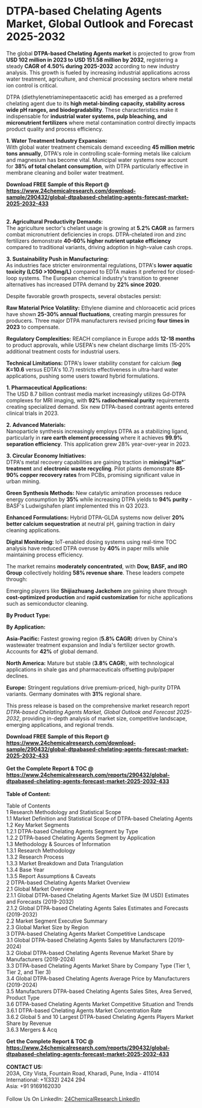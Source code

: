 <h1>DTPA-based Chelating Agents Market, Global Outlook and Forecast 2025-2032</h1><p>The global <strong>DTPA-based Chelating Agents market</strong> is projected to grow from <strong>USD 102 million in 2023 to USD 151.58 million by 2032</strong>, registering a steady <strong>CAGR of 4.50% during 2025-2032</strong> according to new industry analysis. This growth is fueled by increasing industrial applications across water treatment, agriculture, and chemical processing sectors where metal ion control is critical.</p><p>DTPA (diethylenetriaminepentaacetic acid) has emerged as a preferred chelating agent due to its <strong>high metal-binding capacity, stability across wide pH ranges, and biodegradability</strong>. These characteristics make it indispensable for <strong>industrial water systems, pulp bleaching, and micronutrient fertilizers</strong> where metal contamination control directly impacts product quality and process efficiency.</p><p><strong>1. Water Treatment Industry Expansion:</strong><br>
With global water treatment chemicals demand exceeding <strong>45 million metric tons annually</strong>, DTPA's role in controlling scale-forming metals like calcium and magnesium has become vital. Municipal water systems now account for <strong>38% of total chelant consumption</strong>, with DTPA particularly effective in membrane cleaning and boiler water treatment.</p><div><b>Download FREE Sample of this Report @ 
            <a href="https://www.24chemicalresearch.com/download-sample/290432/global-dtpabased-chelating-agents-forecast-market-2025-2032-433">
            https://www.24chemicalresearch.com/download-sample/290432/global-dtpabased-chelating-agents-forecast-market-2025-2032-433</a></b></div><br><p><strong>2. Agricultural Productivity Demands:</strong><br>
The agriculture sector's chelant usage is growing at <strong>5.2% CAGR</strong> as farmers combat micronutrient deficiencies in crops. DTPA-chelated iron and zinc fertilizers demonstrate <strong>40-60% higher nutrient uptake efficiency</strong> compared to traditional variants, driving adoption in high-value cash crops.</p><p><strong>3. Sustainability Push in Manufacturing:</strong><br>
As industries face stricter environmental regulations, DTPA's <strong>lower aquatic toxicity (LC50 &gt;100mg/L)</strong> compared to EDTA makes it preferred for closed-loop systems. The European chemical industry's transition to greener alternatives has increased DTPA demand by <strong>22% since 2020</strong>.</p><p>Despite favorable growth prospects, several obstacles persist:</p><p><strong>Raw Material Price Volatility:</strong> Ethylene diamine and chloroacetic acid prices have shown <strong>25-30% annual fluctuations</strong>, creating margin pressures for producers. Three major DTPA manufacturers revised pricing <strong>four times in 2023</strong> to compensate.</p><p><strong>Regulatory Complexities:</strong> REACH compliance in Europe adds <strong>12-18 months</strong> to product approvals, while USEPA's new chelant discharge limits (15-20% additional treatment costs for industrial users.</p><p><strong>Technical Limitations:</strong> DTPA's lower stability constant for calcium (<strong>log K=10.6</strong> versus EDTA's 10.7) restricts effectiveness in ultra-hard water applications, pushing some users toward hybrid formulations.</p><p><strong>1. Pharmaceutical Applications:</strong><br>
The USD 8.7 billion contrast media market increasingly utilizes Gd-DTPA complexes for MRI imaging, with <strong>92% radiochemical purity</strong> requirements creating specialized demand. Six new DTPA-based contrast agents entered clinical trials in 2023.</p><p><strong>2. Advanced Materials:</strong><br>
Nanoparticle synthesis increasingly employs DTPA as a stabilizing ligand, particularly in <strong>rare earth element processing</strong> where it achieves <strong>99.9% separation efficiency</strong>. This application grew 28% year-over-year in 2023.</p><p><strong>3. Circular Economy Initiatives:</strong><br>
DTPA's metal recovery capabilities are gaining traction in <strong>miningå°¾æ°´ treatment</strong> and <strong>electronic waste recycling</strong>. Pilot plants demonstrate <strong>85-90% copper recovery rates</strong> from PCBs, promising significant value in urban mining.</p><p><strong>Green Synthesis Methods:</strong> New catalytic amination processes reduce energy consumption by <strong>35%</strong> while increasing DTPA yields to <strong>94% purity</strong> - BASF's Ludwigshafen plant implemented this in Q3 2023.</p><p><strong>Enhanced Formulations:</strong> Hybrid DTPA-GLDA systems now deliver <strong>20% better calcium sequestration</strong> at neutral pH, gaining traction in dairy cleaning applications.</p><p><strong>Digital Monitoring:</strong> IoT-enabled dosing systems using real-time TOC analysis have reduced DTPA overuse by <strong>40%</strong> in paper mills while maintaining process efficiency.</p><p>The market remains <strong>moderately concentrated</strong>, with <strong>Dow, BASF, and IRO Group</strong> collectively holding <strong>58% revenue share</strong>. These leaders compete through:</p><p>Emerging players like <strong>Shijiazhuang Jackchem</strong> are gaining share through <strong>cost-optimized production</strong> and <strong>rapid customization</strong> for niche applications such as semiconductor cleaning.</p><p><strong>By Product Type:</strong></p><p><strong>By Application:</strong></p><p><strong>Asia-Pacific:</strong> Fastest growing region (<strong>5.8% CAGR</strong>) driven by China's wastewater treatment expansion and India's fertilizer sector growth. Accounts for <strong>42%</strong> of global demand.</p><p><strong>North America:</strong> Mature but stable (<strong>3.8% CAGR</strong>), with technological applications in shale gas and pharmaceuticals offsetting pulp/paper declines.</p><p><strong>Europe:</strong> Stringent regulations drive premium-priced, high-purity DTPA variants. Germany dominates with <strong>31%</strong> regional share.</p><p>This press release is based on the comprehensive market research report <em>DTPA-based Chelating Agents Market, Global Outlook and Forecast 2025-2032</em>, providing in-depth analysis of market size, competitive landscape, emerging applications, and regional trends.</p><div><b>Download FREE Sample of this Report @ 
            <a href="https://www.24chemicalresearch.com/download-sample/290432/global-dtpabased-chelating-agents-forecast-market-2025-2032-433">
            https://www.24chemicalresearch.com/download-sample/290432/global-dtpabased-chelating-agents-forecast-market-2025-2032-433</a></b></div><br><div><b>Get the Complete Report & TOC @ 
            <a href="https://www.24chemicalresearch.com/reports/290432/global-dtpabased-chelating-agents-forecast-market-2025-2032-433">
            https://www.24chemicalresearch.com/reports/290432/global-dtpabased-chelating-agents-forecast-market-2025-2032-433</a></b></div><br>
            <b>Table of Content:</b><p>Table of Contents<br />
1 Research Methodology and Statistical Scope<br />
1.1 Market Definition and Statistical Scope of DTPA-based Chelating Agents<br />
1.2 Key Market Segments<br />
1.2.1 DTPA-based Chelating Agents Segment by Type<br />
1.2.2 DTPA-based Chelating Agents Segment by Application<br />
1.3 Methodology & Sources of Information<br />
1.3.1 Research Methodology<br />
1.3.2 Research Process<br />
1.3.3 Market Breakdown and Data Triangulation<br />
1.3.4 Base Year<br />
1.3.5 Report Assumptions & Caveats<br />
2 DTPA-based Chelating Agents Market Overview<br />
2.1 Global Market Overview<br />
2.1.1 Global DTPA-based Chelating Agents Market Size (M USD) Estimates and Forecasts (2019-2032)<br />
2.1.2 Global DTPA-based Chelating Agents Sales Estimates and Forecasts (2019-2032)<br />
2.2 Market Segment Executive Summary<br />
2.3 Global Market Size by Region<br />
3 DTPA-based Chelating Agents Market Competitive Landscape<br />
3.1 Global DTPA-based Chelating Agents Sales by Manufacturers (2019-2024)<br />
3.2 Global DTPA-based Chelating Agents Revenue Market Share by Manufacturers (2019-2024)<br />
3.3 DTPA-based Chelating Agents Market Share by Company Type (Tier 1, Tier 2, and Tier 3)<br />
3.4 Global DTPA-based Chelating Agents Average Price by Manufacturers (2019-2024)<br />
3.5 Manufacturers DTPA-based Chelating Agents Sales Sites, Area Served, Product Type<br />
3.6 DTPA-based Chelating Agents Market Competitive Situation and Trends<br />
3.6.1 DTPA-based Chelating Agents Market Concentration Rate<br />
3.6.2 Global 5 and 10 Largest DTPA-based Chelating Agents Players Market Share by Revenue<br />
3.6.3 Mergers & Acq</p><div><b>Get the Complete Report & TOC @ 
            <a href="https://www.24chemicalresearch.com/reports/290432/global-dtpabased-chelating-agents-forecast-market-2025-2032-433">
            https://www.24chemicalresearch.com/reports/290432/global-dtpabased-chelating-agents-forecast-market-2025-2032-433</a></b></div><br><b>CONTACT US:</b><br>
            203A, City Vista, Fountain Road, Kharadi, Pune, India - 411014<br>
            International: +1(332) 2424 294<br>
            Asia: +91 9169162030 <br><br>
            Follow Us On LinkedIn: <a href="https://www.linkedin.com/company/24chemicalresearch/">24ChemicalResearch LinkedIn</a>